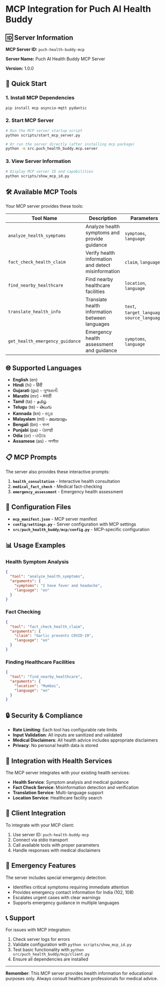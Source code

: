 # MCP Integration for Puch AI Health Buddy

## 🆔 Server Information

**MCP Server ID:** `puch-health-buddy-mcp`

**Server Name:** Puch AI Health Buddy MCP Server

**Version:** 1.0.0

## 🚀 Quick Start

### 1. Install MCP Dependencies

```bash
pip install mcp asyncio-mqtt pydantic
```

### 2. Start MCP Server

```bash
# Run the MCP server startup script
python scripts/start_mcp_server.py

# Or run the server directly (after installing mcp package)
python -m src.puch_health_buddy.mcp.server
```

### 3. View Server Information

```bash
# Display MCP server ID and capabilities
python scripts/show_mcp_id.py
```

## 🛠️ Available MCP Tools

Your MCP server provides these tools:

| Tool Name | Description | Parameters |
|-----------|-------------|------------|
| `analyze_health_symptoms` | Analyze health symptoms and provide guidance | `symptoms`, `language` |
| `fact_check_health_claim` | Verify health information and detect misinformation | `claim`, `language` |
| `find_nearby_healthcare` | Find nearby healthcare facilities | `location`, `language` |
| `translate_health_info` | Translate health information between languages | `text`, `target_language`, `source_language` |
| `get_health_emergency_guidance` | Emergency health assessment and guidance | `symptoms`, `language` |

## 🌐 Supported Languages

- **English** (en)
- **Hindi** (hi) - हिंदी
- **Gujarati** (gu) - ગુજરાતી
- **Marathi** (mr) - मराठी
- **Tamil** (ta) - தமிழ்
- **Telugu** (te) - తెలుగు
- **Kannada** (kn) - ಕನ್ನಡ
- **Malayalam** (ml) - മലയാളം
- **Bengali** (bn) - বাংলা
- **Punjabi** (pa) - ਪੰਜਾਬੀ
- **Odia** (or) - ଓଡ଼ିଆ
- **Assamese** (as) - অসমীয়া

## 📋 MCP Prompts

The server also provides these interactive prompts:

1. **`health_consultation`** - Interactive health consultation
2. **`medical_fact_check`** - Medical fact-checking
3. **`emergency_assessment`** - Emergency health assessment

## 🔧 Configuration Files

- **`mcp_manifest.json`** - MCP server manifest
- **`config/settings.py`** - Server configuration with MCP settings
- **`src/puch_health_buddy/mcp/config.py`** - MCP-specific configuration

## 📊 Usage Examples

### Health Symptom Analysis
```json
{
  "tool": "analyze_health_symptoms",
  "arguments": {
    "symptoms": "I have fever and headache",
    "language": "en"
  }
}
```

### Fact Checking
```json
{
  "tool": "fact_check_health_claim", 
  "arguments": {
    "claim": "Garlic prevents COVID-19",
    "language": "en"
  }
}
```

### Finding Healthcare Facilities
```json
{
  "tool": "find_nearby_healthcare",
  "arguments": {
    "location": "Mumbai",
    "language": "en"
  }
}
```

## 🔒 Security & Compliance

- **Rate Limiting**: Each tool has configurable rate limits
- **Input Validation**: All inputs are sanitized and validated
- **Medical Disclaimers**: All health advice includes appropriate disclaimers
- **Privacy**: No personal health data is stored

## 🏥 Integration with Health Services

The MCP server integrates with your existing health services:

- **Health Service**: Symptom analysis and medical guidance
- **Fact Check Service**: Misinformation detection and verification
- **Translation Service**: Multi-language support
- **Location Service**: Healthcare facility search

## 📱 Client Integration

To integrate with your MCP client:

1. Use server ID: `puch-health-buddy-mcp`
2. Connect via stdio transport
3. Call available tools with proper parameters
4. Handle responses with medical disclaimers

## 🚨 Emergency Features

The server includes special emergency detection:

- Identifies critical symptoms requiring immediate attention
- Provides emergency contact information for India (102, 108)
- Escalates urgent cases with clear warnings
- Supports emergency guidance in multiple languages

## 📞 Support

For issues with MCP integration:

1. Check server logs for errors
2. Validate configuration with `python scripts/show_mcp_id.py`
3. Test basic functionality with `python src/puch_health_buddy/mcp/client.py`
4. Ensure all dependencies are installed

---

**Remember**: This MCP server provides health information for educational purposes only. Always consult healthcare professionals for medical advice.
